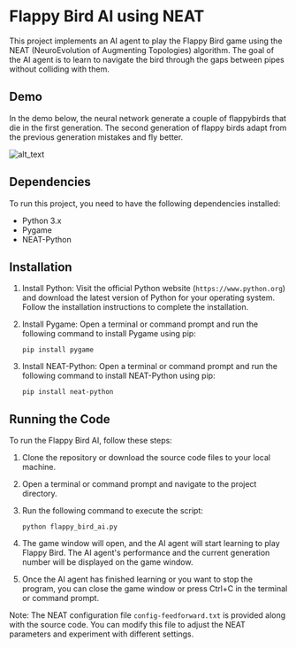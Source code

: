 # Flappy Bird AI using NEAT

This project implements an AI agent to play the Flappy Bird game using the NEAT (NeuroEvolution of Augmenting Topologies) algorithm. The goal of the AI agent is to learn to navigate the bird through the gaps between pipes without colliding with them.

## Demo

In the demo below, the neural network generate a couple of flappybirds that die in the first generation. The second generation of flappy birds adapt from the previous generation mistakes and fly better.

![alt_text](https://github.com/trevorsaudi/Flappy-birds-with-Neural-networks/blob/master/flappy.gif "Demo")

## Dependencies

To run this project, you need to have the following dependencies installed:

- Python 3.x
- Pygame
- NEAT-Python

## Installation

1. Install Python: Visit the official Python website (`https://www.python.org`) and download the latest version of Python for your operating system. Follow the installation instructions to complete the installation.

2. Install Pygame: Open a terminal or command prompt and run the following command to install Pygame using pip:

   ```
   pip install pygame
   ```

3. Install NEAT-Python: Open a terminal or command prompt and run the following command to install NEAT-Python using pip:

   ```
   pip install neat-python
   ```

## Running the Code

To run the Flappy Bird AI, follow these steps:

1. Clone the repository or download the source code files to your local machine.

2. Open a terminal or command prompt and navigate to the project directory.

3. Run the following command to execute the script:

   ```
   python flappy_bird_ai.py
   ```

4. The game window will open, and the AI agent will start learning to play Flappy Bird. The AI agent's performance and the current generation number will be displayed on the game window.

5. Once the AI agent has finished learning or you want to stop the program, you can close the game window or press Ctrl+C in the terminal or command prompt.

Note: The NEAT configuration file `config-feedforward.txt` is provided along with the source code. You can modify this file to adjust the NEAT parameters and experiment with different settings.

